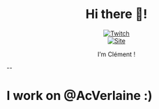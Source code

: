 <h1 align="center">Hi there 👋!</h1>
<div align="center">  <a href="https://twitch.tv/clemeox" target="_blank"><img src="https://img.shields.io/badge/Twitch-9146FF?style=for-the-badge&logo=twitch&logoColor=white" alt="Twitch" /></a>  <br />  <a href="https://anglicus.github.io" target="_blank"><img src="https://img.shields.io/badge/website-000000?style=for-the-badge&logo=About.me&logoColor=white" alt="Site" /></a>
</div>
<p align="center">I’m Clément !</p>
--
<h1>I work on @AcVerlaine :)</h1>

